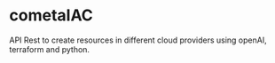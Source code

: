 # cometaIAC
API Rest to create resources in different cloud providers using openAI, terraform and python.
